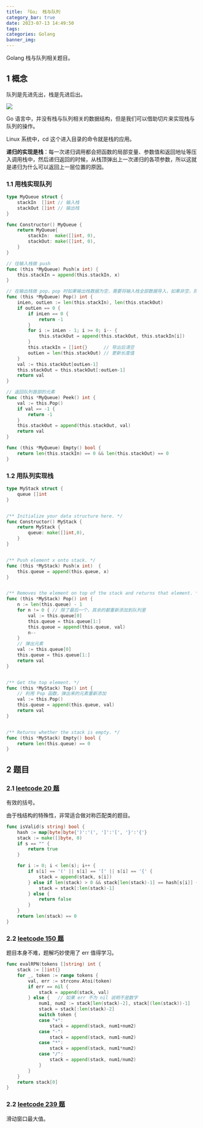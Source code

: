 ```yaml
---
title: 「Go」 栈与队列
category_bar: true
date: 2023-07-13 14:49:50
tags:
categories: Golang
banner_img:
---
```


Golang 栈与队列相关题目。

<!-- more -->

## 1 概念

队列是先进先出，栈是先进后出。

![](1.png)

Go 语言中，并没有栈与队列相关的数据结构，但是我们可以借助切片来实现栈与队列的操作。

Linux 系统中，cd 这个进入目录的命令就是栈的应用。

**递归的实现是栈**：每一次递归调用都会把函数的局部变量、参数值和返回地址等压入调用栈中，然后递归返回的时候，从栈顶弹出上一次递归的各项参数，所以这就是递归为什么可以返回上一层位置的原因。

### 1.1 用栈实现队列

```go
type MyQueue struct {
    stackIn  []int // 输入栈
    stackOut []int // 输出栈
}

func Constructor() MyQueue {
    return MyQueue{
        stackIn:  make([]int, 0),
        stackOut: make([]int, 0),
    }
}

// 往输入栈做 push
func (this *MyQueue) Push(x int) {
    this.stackIn = append(this.stackIn, x)
}

// 在输出栈做 pop，pop 时如果输出栈数据为空，需要将输入栈全部数据导入，如果非空，则可直接使用
func (this *MyQueue) Pop() int {
    inLen, outLen := len(this.stackIn), len(this.stackOut)
    if outLen == 0 {
        if inLen == 0 {
            return -1
        }
        for i := inLen - 1; i >= 0; i-- {
            this.stackOut = append(this.stackOut, this.stackIn[i])
        }
        this.stackIn = []int{}      // 导出后清空
        outLen = len(this.stackOut) // 更新长度值
    }
    val := this.stackOut[outLen-1]
    this.stackOut = this.stackOut[:outLen-1]
    return val
}

// 返回队列首部的元素
func (this *MyQueue) Peek() int {
    val := this.Pop()
    if val == -1 {
        return -1
    }
    this.stackOut = append(this.stackOut, val)
    return val
}

func (this *MyQueue) Empty() bool {
    return len(this.stackIn) == 0 && len(this.stackOut) == 0
}
```

### 1.2 用队列实现栈

```go
type MyStack struct {
    queue []int
}


/** Initialize your data structure here. */
func Constructor() MyStack {
    return MyStack {
        queue: make([]int,0),
    }
}


/** Push element x onto stack. */
func (this *MyStack) Push(x int)  {
    this.queue = append(this.queue, x)
}


/** Removes the element on top of the stack and returns that element. */
func (this *MyStack) Pop() int {
    n := len(this.queue) - 1
    for n != 0 { // 除了最后一个，其余的都重新添加到队列里
        val := this.queue[0]
        this.queue = this.queue[1:]
        this.queue = append(this.queue, val)
        n--
    }
    // 弹出元素
    val := this.queue[0]
    this.queue = this.queue[1:]
    return val
}


/** Get the top element. */
func (this *MyStack) Top() int {
    // 利用 Pop 函数，弹出来的元素重新添加
    val := this.Pop()
    this.queue = append(this.queue, val)
    return val
}


/** Returns whether the stack is empty. */
func (this *MyStack) Empty() bool {
    return len(this.queue) == 0
}
```

## 2 题目

### 2.1 [leetcode 20 题](https://leetcode.cn/problems/valid-parentheses/)

有效的括号。

由于栈结构的特殊性，非常适合做对称匹配类的题目。

```go
func isValid(s string) bool {
    hash := map[byte]byte{')':'(', ']':'[', '}':'{'}
    stack := make([]byte, 0)
    if s == "" {
        return true
    }

    for i := 0; i < len(s); i++ {
        if s[i] == '(' || s[i] == '[' || s[i] == '{' {
            stack = append(stack, s[i])
        } else if len(stack) > 0 && stack[len(stack)-1] == hash[s[i]] {
            stack = stack[:len(stack)-1]
        } else {
            return false
        }
    }
    return len(stack) == 0
}
```

### 2.2 [leetcode 150 题](https://leetcode.cn/problems/evaluate-reverse-polish-notation/)

题目本身不难，题解巧妙使用了 err 值得学习。

```go
func evalRPN(tokens []string) int {
	stack := []int{}
	for _, token := range tokens {
		val, err := strconv.Atoi(token)
		if err == nil {
			stack = append(stack, val)
		} else {   // 如果 err 不为 nil 说明不是数字
			num1, num2 := stack[len(stack)-2], stack[(len(stack))-1]
			stack = stack[:len(stack)-2]
			switch token {
			case "+":
				stack = append(stack, num1+num2)
			case "-":
				stack = append(stack, num1-num2)
			case "*":
				stack = append(stack, num1*num2)
			case "/":
				stack = append(stack, num1/num2)
			}
		}
	}
	return stack[0]
}
```

### 2.2 [leetcode 239 题](https://leetcode.cn/problems/sliding-window-maximum/)

滑动窗口最大值。

